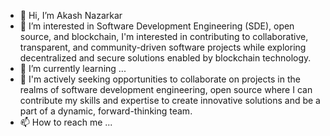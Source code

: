 - 👋 Hi, I’m Akash Nazarkar
- 👀 I’m interested in Software Development Engineering (SDE), open source, and blockchain, I'm interested in contributing to collaborative, transparent, and community-driven software projects while exploring decentralized and secure solutions enabled by blockchain technology.
- 🌱 I’m currently learning ...
- 💞️ I'm actively seeking opportunities to collaborate on projects in the realms of software development engineering, open source where I can contribute my skills and expertise to create innovative solutions and be a part of a dynamic, forward-thinking team.
- 📫 How to reach me ...

<!---
RangerAkash1/RangerAkash1 is a ✨ special ✨ repository because its `README.md` (this file) appears on your GitHub profile.
You can click the Preview link to take a look at your changes.
--->
